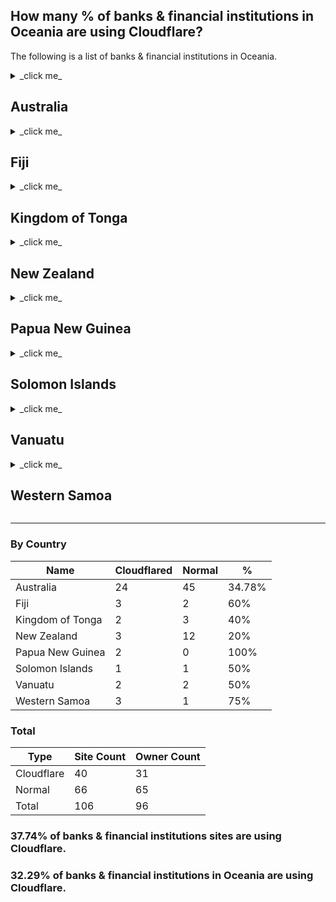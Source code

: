  ## How many % of banks & financial institutions in Oceania are using Cloudflare?

The following is a list of banks & financial institutions in Oceania.


<details>
<summary>_click me_

## Australia
</summary>

| Name | Site | Cloudflared |
| --- | --- | --- |
| AMP Limited | https://www.amp.com.au/ | No |
| Australia and New Zealand Banking Group | https://www.anz.com/ | Yes |
| Auswide Bank | https://www.auswidebank.com.au/ | No |
| Bank Australia | https://www.bankaust.com.au/ | Yes |
| Bank First | https://www.bankfirst.com.au/ | Yes |
| Bank of Melbourne | https://www.bankofmelbourne.com.au/ | Yes |
| Bank of Queensland | https://www.boq.com.au/ | Yes |
| BankSA | https://www.banksa.com.au/ | No |
| BankVic | https://www.bankvic.com.au/ | No |
| Bankwest | https://www.bankwest.com.au/ | No |
| Bendigo and Adelaide Bank | https://www.bendigoadelaide.com.au/ | Yes |
| Beyond Bank Australia | https://beyondbank.com.au/ | Yes |
| Clean Energy Finance Corporation | https://www.cefc.com.au/ | No |
| Commonwealth Bank | https://commbank.com.au/ | No |
| Greater Bank | https://www.greater.com.au/ | Yes |
| Heritage Bank | https://heritage.com.au/ | No |
| Hume Bank | https://www.humebank.com.au/ | Yes |
| IMB Bank | https://www.imb.com.au/ | No |
| Macquarie Group | https://www.macquarie.com/ | No |
| ME Bank | https://www.mebank.com.au/ | No |
| MyState Limited | https://www.mystate.com.au/ | No |
| National Australia Bank | https://nab.com.au/ | No |
| Newcastle Permanent Building Society | https://www.newcastlepermanent.com.au/ | No |
| P&N Bank | https://pnbank.com.au/ | No |
| Police Bank | https://www.policebank.com.au/ | No |
| Qudos Bank | https://www.qudosbank.com.au/ | No |
| Regional Australia Bank | https://www.regionalaustraliabank.com.au/ | Yes |
| St.George Bank | https://www.stgeorge.com.au/ | No |
| Suncorp Bank | https://www.suncorp.com.au/ | Yes |
| Teachers Mutual Bank | https://www.tmbank.com.au/ | Yes |
| Tyro Payments | https://tyro.com/ | Yes |
| UBank | https://www.ubank.com.au/ | Yes |
| Unity Bank of Canada | https://www.unitybank.com/ | Yes |
| Up Money Pty Ltd | https://up.com.au/ | No |
| Volt Bank | https://www.voltbank.com.au/ | Yes |
| Westpac | https://westpac.com.au/ | No |
| Arab Bank | https://www.arabbank.com/ | No |
| Bank of China | https://www.boc.cn/ | No |
| Citibank Australia | https://www.citibank.com.au/ | No |
| HSBC Bank Australia | https://www.hsbc.com.au/ | No |
| HDFC Bank | https://www.hdfcbank.com/ | Yes |
| ING Australia | https://www.ing.com.au/ | No |
| Rabobank | https://www.rabobank.com/ | No |
| ABN AMRO | https://www.abnamro.com/ | No |
| Bank of America | https://www.bankofamerica.com/ | Yes |
| Bank of Communications | https://www.bankcomm.com/ | No |
| Barclays Investment Bank | https://www.investmentbank.barclays.com/ | No |
| BNP Paribas | https://group.bnpparibas/ | No |
| China Everbright Bank | https://www.cebbank.com/ | No |
| Credit Suisse | https://www.credit-suisse.com/ | No |
| Deutsche Bank | https://db.com/ | Yes |
| HBOS | https://www.hbosplc.com/ | No |
| HSBC Bank | https://hsbc.co.uk/ | No |
| ING Group | https://ing.com/ | No |
| JPMorgan Chase | https://www.jpmorganchase.com/ | Yes |
| Mizuho Corporate Bank | https://www.mizuhocbk.com/ | No |
| National Bank of Greece | https://www.nbg.gr/ | Yes |
| OCBC Bank | https://www.ocbc.com/ | No |
| Royal Bank of Canada | https://rbc.com/ | No |
| Société Générale | https://societegenerale.com/ | Yes |
| Standard Chartered | https://www.sc.com/ | No |
| Sumitomo Mitsui Banking Corporation | https://www.smbcgroup.com/ | No |
| MUFG Bank | https://www.bk.mufg.jp/ | No |
| The Hongkong and Shanghai Banking Corporation | https://www.hsbc.com.hk/ | No |
| Northern Trust | https://www.northerntrust.com/ | Yes |
| Royal Bank of Scotland | https://www.rbs.co.uk/ | Yes |
| UBS | https://www.ubs.com/ | No |
| United Overseas Bank | https://www.uobgroup.com/ | No |
| Woori Bank | https://eng.wooribank.com/ | No |

</details>


<details>
<summary>_click me_

## Fiji
</summary>

| Name | Site | Cloudflared |
| --- | --- | --- |
| Bank of Baroda | https://www.bankofbaroda.com/ | No |
| Reserve Bank of Fiji | https://www.rbf.gov.fj/ | Yes |
| Bank South Pacific | https://www.bsp.com.pg/ | Yes |
| ANZ Fiji | https://www.anz.com/ | Yes |
| Westpac | https://westpac.co.nz/ | No |

</details>


<details>
<summary>_click me_

## Kingdom of Tonga
</summary>

| Name | Site | Cloudflared |
| --- | --- | --- |
| National Reserve Bank of Tonga | https://www.reservebank.to/ | No |
| Australia and New Zealand Banking Group | https://www.anz.com/ | Yes |
| Bank South Pacific | https://www.bsp.com.pg/ | Yes |
| Tonga Development Bank | https://www.tdb.to/ | No |
| Pacific International Commercial Bank | https://www.pacific-international.com/ | No |

</details>


<details>
<summary>_click me_

## New Zealand
</summary>

| Name | Site | Cloudflared |
| --- | --- | --- |
| Reserve Bank of New Zealand | https://www.rbnz.govt.nz/ | Yes |
| Bank of New Zealand | https://www.bnz.co.nz/ | No |
| ANZ Bank New Zealand | https://www.anz.co.nz/ | No |
| ASB Bank | https://www.asb.co.nz/ | No |
| Westpac | https://westpac.co.nz/ | No |
| Heartland Bank | https://www.heartland.co.nz/ | Yes |
| Kiwibank | https://www.kiwibank.co.nz/ | No |
| SBS Bank | https://www.sbsbank.co.nz/ | No |
| The Co-operative Bank | https://www.co-operativebank.co.nz/ | No |
| TSB | https://www.tsb.co.nz/ | No |
| Rabobank New Zealand | https://www.rabobank.co.nz/ | No |
| HSBC | https://www.hsbc.com/ | Yes |
| Bank of India | https://www.bankofindia.co.in/ | No |
| Citibank | https://citi.com/ | No |
| China Construction Bank | https://www.ccb.com/ | No |

</details>


<details>
<summary>_click me_

## Papua New Guinea
</summary>

| Name | Site | Cloudflared |
| --- | --- | --- |
| Bank of Papua New Guinea | https://www.bankpng.gov.pg/ | Yes |
| Bank South Pacific | https://www.bsp.com.pg/ | Yes |

</details>


<details>
<summary>_click me_

## Solomon Islands
</summary>

| Name | Site | Cloudflared |
| --- | --- | --- |
| National Bank of Solomon Islands | https://www.bsp.com.sb/ | No |
| Bank South Pacific | https://www.bsp.com.pg/ | Yes |

</details>


<details>
<summary>_click me_

## Vanuatu
</summary>

| Name | Site | Cloudflared |
| --- | --- | --- |
| Reserve Bank of Vanuatu | https://www.rbv.gov.vu/ | No |
| Australia and New Zealand Banking Group | https://www.anz.com/ | Yes |
| Bank South Pacific | https://www.bsp.com.pg/ | Yes |
| National Bank of Vanuatu | https://www.nbv.vu/ | No |

</details>


<details>
<summary>_click me_

## Western Samoa
</summary>

| Name | Site | Cloudflared |
| --- | --- | --- |
| Central Bank of Samoa | https://www.cbs.gov.ws/ | Yes |
| Australia and New Zealand Banking Group | https://www.anz.com/ | Yes |
| Bank South Pacific | https://www.bsp.com.pg/ | Yes |
| National Bank of Samoa | https://www.nbs.ws/ | No |

</details>

---

### By Country

| Name | Cloudflared | Normal | % |
| --- | --- | --- | --- |
| Australia | 24 | 45 | 34.78% |
| Fiji | 3 | 2 | 60% |
| Kingdom of Tonga | 2 | 3 | 40% |
| New Zealand | 3 | 12 | 20% |
| Papua New Guinea | 2 | 0 | 100% |
| Solomon Islands | 1 | 1 | 50% |
| Vanuatu | 2 | 2 | 50% |
| Western Samoa | 3 | 1 | 75% |


### Total

| Type | Site Count | Owner Count |
| --- | --- | --- |
| Cloudflare | 40 | 31 |
| Normal | 66 | 65 |
| Total | 106 | 96 |


### 37.74% of banks & financial institutions sites are using Cloudflare.
### 32.29% of banks & financial institutions in Oceania are using Cloudflare.

